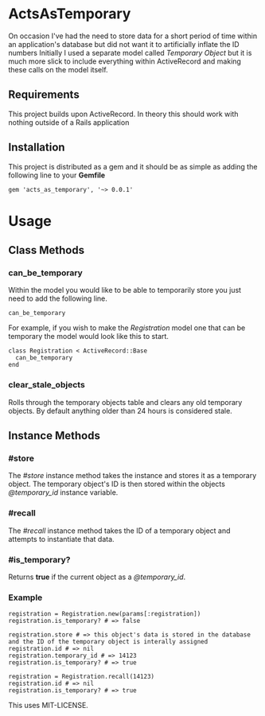 # ActsAsTemporary

On occasion I've had the need to store data for a short period of time within an application's database but did not want it to artificially inflate the ID numbers
Initially I used a separate model called _Temporary Object_ but it is much more slick to include everything within ActiveRecord and making these calls on the model
itself.

## Requirements

This project builds upon ActiveRecord. In theory this should work with nothing outside of a Rails application

## Installation

This project is distributed as a gem and it should be as simple as adding the following line to your **Gemfile**

    gem 'acts_as_temporary', '~> 0.0.1'

# Usage

## Class Methods

### can\_be\_temporary

Within the model you would like to be able to temporarily store you just need to add the following line.

    can_be_temporary

For example, if you wish to make the _Registration_ model one that can be temporary the model would look like this to start.

    class Registration < ActiveRecord::Base
      can_be_temporary
    end

### clear\_stale\_objects

Rolls through the temporary objects table and clears any old temporary objects. By default anything older than 24 hours is considered stale.

## Instance Methods

### #store

The _#store_ instance method takes the instance and stores it as a temporary object. The temporary object's ID is then stored within the objects _@temporary\_id_ instance variable.

### #recall

The _#recall_ instance method takes the ID of a temporary object and attempts to instantiate that data.

### #is_temporary?

Returns __true__ if the current object as a _@temporary\_id_.

### Example

    registration = Registration.new(params[:registration])
    registration.is_temporary? # => false
    
    registration.store # => this object's data is stored in the database and the ID of the temporary object is interally assigned
    registration.id # => nil
    registration.temporary_id # => 14123
    registration.is_temporary? # => true
    
    registration = Registration.recall(14123)
    registration.id # => nil
    registration.is_temporary? # => true


This uses MIT-LICENSE.